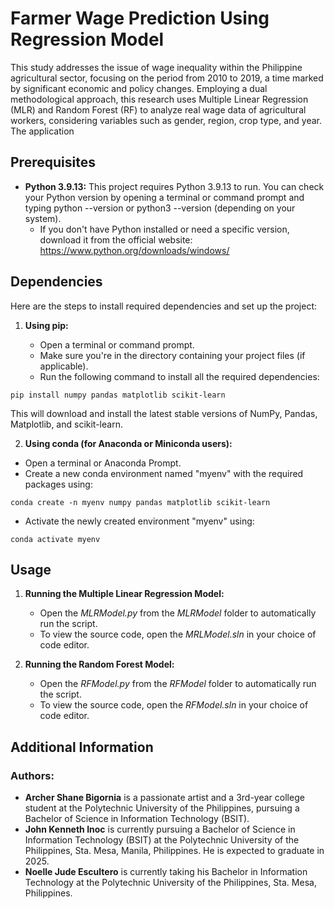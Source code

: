 # **Farmer Wage Prediction Using Regression Model**

This study addresses the issue of wage inequality within the Philippine agricultural sector, focusing on the period from 2010 to 2019, a time marked by significant economic and policy changes. Employing a dual methodological approach, this research uses Multiple Linear Regression (MLR) and Random Forest (RF) to analyze real wage data of agricultural workers, considering variables such as gender, region, crop type, and year. The application

## **Prerequisites**

- **Python 3.9.13:** This project requires Python 3.9.13 to run. You can check your Python version by opening a terminal or command prompt and typing python --version or python3 --version (depending on your system). 
	- If you don't have Python installed or need a specific version, download it from the official website: https://www.python.org/downloads/windows/


## **Dependencies**

Here are the steps to install required dependencies and set up the project:

1. **Using pip:**

	- Open a terminal or command prompt.
	- Make sure you're in the directory containing your project files (if applicable).
	- Run the following command to install all the required dependencies:
```
pip install numpy pandas matplotlib scikit-learn
```
  This will download and install the latest stable versions of NumPy, Pandas, Matplotlib, and scikit-learn.

2. **Using conda (for Anaconda or Miniconda users):**

  - Open a terminal or Anaconda Prompt.
  - Create a new conda environment named "myenv" with the required packages using:
```
conda create -n myenv numpy pandas matplotlib scikit-learn
```
  - Activate the newly created environment "myenv" using:
```
conda activate myenv
```
## **Usage**
1. **Running the Multiple Linear Regression Model:**
   - Open the *MLRModel.py* from the *MLRModel* folder to automatically run the script.
   - To view the source code, open the *MRLModel.sln* in your choice of code editor.
     
2. **Running the Random Forest Model:**
   - Open the *RFModel.py* from the *RFModel* folder to automatically run the script.
   - To view the source code, open the *RFModel.sln* in your choice of code editor.

## **Additional Information**
### **Authors:**
  - **Archer Shane Bigornia** is a passionate artist and a 3rd-year college student at the Polytechnic University of the Philippines, pursuing a Bachelor of Science in Information Technology (BSIT). 
  - **John Kenneth Inoc** is currently pursuing a Bachelor of Science in Information Technology (BSIT) at the Polytechnic University of the Philippines, Sta. Mesa, Manila, Philippines. He is expected to graduate in 2025.
  - **Noelle Jude Escultero** is currently taking his Bachelor in Information Technology at the Polytechnic University of the Philippines, Sta. Mesa, Philippines.
